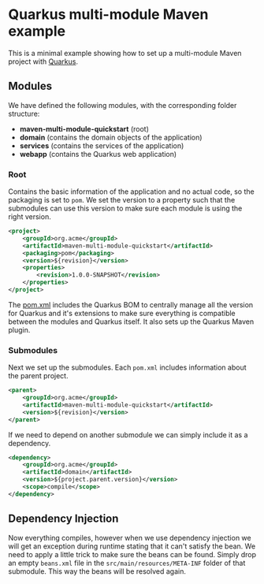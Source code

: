 # Quarkus multi-module Maven example
This is a minimal example showing how to set up a multi-module Maven project with [Quarkus](https://quarkus.io).

## Modules
We have defined the following modules, with the corresponding folder structure:
- **maven-multi-module-quickstart** (root)
- **domain** (contains the domain objects of the application)
- **services** (contains the services of the application)
- **webapp** (contains the Quarkus web application)

### Root
Contains the basic information of the application and no actual code, so the packaging is set to `pom`. We set the version to a property such that the submodules can use this version to make sure each module is using the right version.
```xml
<project>
    <groupId>org.acme</groupId>
    <artifactId>maven-multi-module-quickstart</artifactId>
    <packaging>pom</packaging>
    <version>${revision}</version>
    <properties>
        <revision>1.0.0-SNAPSHOT</revision>
    </properties>
</project>
```

The [pom.xml](./pom.xml) includes the Quarkus BOM to centrally manage all the version for Quarkus and it's extensions to make sure everything is compatible between the modules and Quarkus itself. It also sets up the Quarkus Maven plugin.

### Submodules
Next we set up the submodules. Each `pom.xml` includes information about the parent project.
```xml
<parent>
    <groupId>org.acme</groupId>
    <artifactId>maven-multi-module-quickstart</artifactId>
    <version>${revision}</version>
</parent>
```

If we need to depend on another submodule we can simply include it as a dependency.
```xml
<dependency>
    <groupId>org.acme</groupId>
    <artifactId>domain</artifactId>
    <version>${project.parent.version}</version>
    <scope>compile</scope>
</dependency>
```

## Dependency Injection
Now everything compiles, however when we use dependency injection we will get an exception during runtime stating that it can't satisfy the bean. We need to apply a little trick to make sure the beans can be found. Simply drop an empty `beans.xml` file in the `src/main/resources/META-INF` folder of that submodule. This way the beans will be resolved again. 

